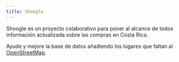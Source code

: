 ```yaml
---
title: Shoogle
---
```


Shoogle es un proyecto colaborativo para poner al alcance de todos información actualizada sobre las compras en Costa Rica.

Ayude y mejore la base de datos añadiendo los lugares que faltan al [OpenStreetMap](https://www.openstreetmap.org/).
